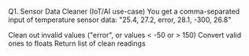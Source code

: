 Q1. Sensor Data Cleaner (IoT/AI use-case)
You get a comma-separated input of temperature sensor data:
"25.4, 27.2, error, 28.1, -300, 26.8"

Clean out invalid values ("error", or values < -50 or > 150)
Convert valid ones to floats
Return list of clean readings